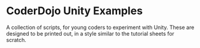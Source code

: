 CoderDojo Unity Examples
========================

A collection of scripts, for young coders to experiment with Unity. These are designed to be printed out, in a style similar to the tutorial sheets for scratch.

